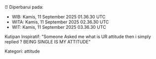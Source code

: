 ⏰ Diperbarui pada:
- WIB: Kamis, 11 September 2025 01.36.30 UTC
- WITA: Kamis, 11 September 2025 02.36.30 UTC
- WIT: Kamis, 11 September 2025 03.36.30 UTC

Kutipan Inspiratif:
"Someone Asked me what is UR attitude then i simply replied ? BEING SINGLE IS MY ATTITUDE"


Kategori: attitude

